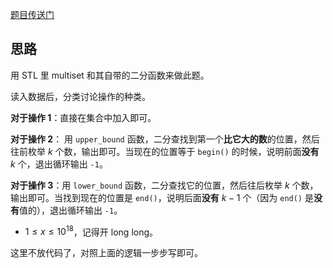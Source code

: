 [题目传送门](https://www.luogu.com.cn/problem/AT_abc241_d)

## 思路

用 STL 里 multiset 和其自带的二分函数来做此题。

读入数据后，分类讨论操作的种类。

**对于操作 $1$**：直接在集合中加入即可。

**对于操作 $2$**： 用 ``upper_bound`` 函数，二分查找到第一个**比它大的数**的位置，然后往前枚举 $k$ 个数，输出即可。当现在的位置等于 ``begin()`` 的时候，说明前面**没有** $k$ 个，退出循环输出 ``-1``。

**对于操作 $3$**：用 ``lower_bound`` 函数，二分查找它的位置，然后往后枚举 $k$ 个数，输出即可。当找到现在的位置是 ``end()``，说明后面**没有** $k-1$ 个（因为 ``end()`` 是**没有**值的），退出循环输出 ``-1``。

- $1\le x\le 10^{18}$，记得开 long long。

这里不放代码了，对照上面的逻辑一步步写即可。